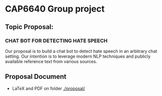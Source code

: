 # CAP6640 Group project

## Topic Proposal:

### CHAT BOT FOR DETECTING HATE SPEECH
Our proposal is to build a chat bot to detect hate speech in an arbitrary chat setting.  Our intention is to leverage modern NLP techniques and publicly available reference text from various sources.
 
## Proposal Document

- LaTeX and PDF on folder [./proposal/](./proposal/) 